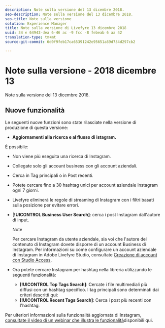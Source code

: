```yaml
---
description: Note sulla versione del 13 dicembre 2018.
seo-description: Note sulla versione del 13 dicembre 2018.
seo-title: Note sulla versione
solution: Experience Manager
title: Note sulla versione di Livefyre 13 dicembre 2018
uuid: 34 e 64943-dea 6-46 ac -9 fcc -8 febeab 6 aa 42
translation-type: tm+mt
source-git-commit: 6d0f9feb17ca65391242e95651a89d734d297cb2

---
```



# Note sulla versione - 2018 dicembre 13

Note sulla versione del 13 dicembre 2018.

## Nuove funzionalità

Le seguenti nuove funzioni sono state rilasciate nella versione di produzione di questa versione:

* **Aggiornamenti alla ricerca e al flusso di istagram.**

È possibile:

* Non viene più eseguita una ricerca di Instagram.
* Collegate solo gli account business con gli account aziendali.
* Cerca in Tag principali o in Post recenti.
* Potete cercare fino a 30 hashtag unici per account aziendale Instagram ogni 7 giorni.

* Livefyre eliminerà le regole di streaming di Instagram con i filtri basati sulla posizione per evitare errori.
* **[!UICONTROL Business User Search]**: cerca i post Instagram dall&#39;autore di input.

   >[!NOTE]
   >
   >Per cercare Instagram da utente aziendale, sia voi che l&#39;autore del contenuto di Instagram dovete disporre di un account Business di Instagram. Per informazioni su come configurare un account aziendale di Instagram in Adobe Livefyre Studio, consultate [Creazione di account con Studio Access](/help/using/c-users-creating-accounts-with-studio-access/t-configure-social-accout-instagram/c-about-instagram-accounts.md#c_about_instagram_accounts).

* Ora potete cercare Instagram per hashtag nella libreria utilizzando le seguenti funzionalità:

   * **[!UICONTROL Top Tags Search]**: Cercate i file multimediali più diffusi con un hashtag specifico. I tag principali sono determinati dai criteri descritti qui: [](https://developers.facebook.com/docs/instagram-api/reference/hashtag/top-media)
   * **[!UICONTROL Recent Tags Search]**: Cerca i post più recenti con l&#39;hashtag.

Per ulteriori informazioni sulla funzionalità aggiornata di Instagram, [consultate il video di un webinar che illustra le funzionalità](https://youtu.be/wRkGc3obaOA)disponibili qui.

